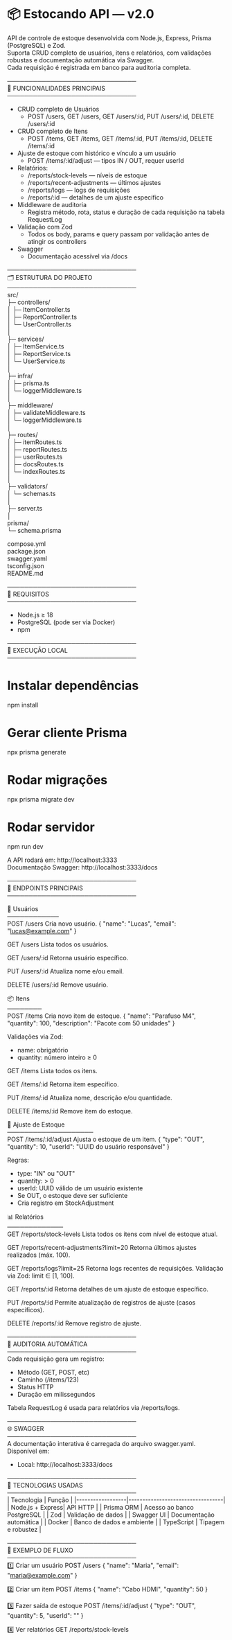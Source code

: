 📦 Estocando API — v2.0
=======================

API de controle de estoque desenvolvida com Node.js, Express, Prisma (PostgreSQL) e Zod.  
Suporta CRUD completo de usuários, itens e relatórios, com validações robustas e documentação automática via Swagger.  
Cada requisição é registrada em banco para auditoria completa.

──────────────────────────────  
🧩 FUNCIONALIDADES PRINCIPAIS  
──────────────────────────────  
- CRUD completo de Usuários
  - POST /users, GET /users, GET /users/:id, PUT /users/:id, DELETE /users/:id
- CRUD completo de Itens
  - POST /items, GET /items, GET /items/:id, PUT /items/:id, DELETE /items/:id
- Ajuste de estoque com histórico e vínculo a um usuário
  - POST /items/:id/adjust — tipos IN / OUT, requer userId
- Relatórios:
  - /reports/stock-levels — níveis de estoque
  - /reports/recent-adjustments — últimos ajustes
  - /reports/logs — logs de requisições
  - /reports/:id — detalhes de um ajuste específico
- Middleware de auditoria
  - Registra método, rota, status e duração de cada requisição na tabela RequestLog
- Validação com Zod
  - Todos os body, params e query passam por validação antes de atingir os controllers
- Swagger
  - Documentação acessível via /docs 

──────────────────────────────  
🗂 ESTRUTURA DO PROJETO  
──────────────────────────────  
src/  
├─ controllers/  
│  ├─ ItemController.ts  
│  ├─ ReportController.ts  
│  └─ UserController.ts  
│  
├─ services/  
│  ├─ ItemService.ts  
│  ├─ ReportService.ts  
│  └─ UserService.ts  
│  
├─ infra/  
│  ├─ prisma.ts  
│  └─ loggerMiddleware.ts  
│  
├─ middleware/  
│  ├─ validateMiddleware.ts  
│  └─ loggerMiddleware.ts  
│  
├─ routes/  
│  ├─ itemRoutes.ts  
│  ├─ reportRoutes.ts  
│  ├─ userRoutes.ts  
│  ├─ docsRoutes.ts  
│  └─ indexRoutes.ts  
│  
├─ validators/  
│  └─ schemas.ts  
│  
├─ server.ts  
│  
prisma/  
└─ schema.prisma  
  
compose.yml  
package.json  
swagger.yaml  
tsconfig.json  
README.md  

──────────────────────────────  
🔧 REQUISITOS  
──────────────────────────────  
- Node.js ≥ 18
- PostgreSQL (pode ser via Docker)
- npm

──────────────────────────────  
🚀 EXECUÇÃO LOCAL  
──────────────────────────────  
# Instalar dependências
npm install

# Gerar cliente Prisma
npx prisma generate

# Rodar migrações
npx prisma migrate dev

# Rodar servidor
npm run dev

A API rodará em:
http://localhost:3333  
Documentação Swagger: http://localhost:3333/docs

──────────────────────────────  
📡 ENDPOINTS PRINCIPAIS  
──────────────────────────────  

🧍 Usuários  
────────────  
POST /users
Cria novo usuário.
{
  "name": "Lucas",
  "email": "lucas@example.com"
}

GET /users
Lista todos os usuários.

GET /users/:id
Retorna usuário específico.

PUT /users/:id
Atualiza nome e/ou email.

DELETE /users/:id
Remove usuário.

📦 Itens  
────────  
POST /items
Cria novo item de estoque.
{
  "name": "Parafuso M4",
  "quantity": 100,
  "description": "Pacote com 50 unidades"
}

Validações via Zod:
- name: obrigatório
- quantity: número inteiro ≥ 0

GET /items
Lista todos os itens.

GET /items/:id
Retorna item específico.

PUT /items/:id
Atualiza nome, descrição e/ou quantidade.

DELETE /items/:id
Remove item do estoque.

🔄 Ajuste de Estoque  
────────────────────  
POST /items/:id/adjust
Ajusta o estoque de um item.
{
  "type": "OUT",
  "quantity": 10,
  "userId": "UUID do usuário responsável"
}

Regras:
- type: "IN" ou "OUT"
- quantity: > 0
- userId: UUID válido de um usuário existente
- Se OUT, o estoque deve ser suficiente
- Cria registro em StockAdjustment

📊 Relatórios  
─────────────  
GET /reports/stock-levels
Lista todos os itens com nível de estoque atual.

GET /reports/recent-adjustments?limit=20
Retorna últimos ajustes realizados (máx. 100).

GET /reports/logs?limit=25
Retorna logs recentes de requisições.
Validação via Zod: limit ∈ [1, 100].

GET /reports/:id
Retorna detalhes de um ajuste de estoque específico.

PUT /reports/:id
Permite atualização de registros de ajuste (casos específicos).

DELETE /reports/:id
Remove registro de ajuste.


──────────────────────────────  
🧾 AUDITORIA AUTOMÁTICA   
──────────────────────────────  
Cada requisição gera um registro:
- Método (GET, POST, etc)
- Caminho (/items/123)
- Status HTTP
- Duração em milissegundos

Tabela RequestLog é usada para relatórios via /reports/logs.

──────────────────────────────  
🌐 SWAGGER  
──────────────────────────────  
A documentação interativa é carregada do arquivo swagger.yaml.
Disponível em:

- Local: http://localhost:3333/docs

──────────────────────────────  
🧰 TECNOLOGIAS USADAS  
──────────────────────────────  
| Tecnologia       | Função                           |
|------------------|----------------------------------|
| Node.js + Express| API HTTP                         |
| Prisma ORM       | Acesso ao banco PostgreSQL       |
| Zod              | Validação de dados               |
| Swagger UI       | Documentação automática          |
| Docker           | Banco de dados e ambiente        |
| TypeScript       | Tipagem e robustez               |

──────────────────────────────  
💾 EXEMPLO DE FLUXO  
──────────────────────────────  
1️⃣ Criar um usuário
POST /users
{ "name": "Maria", "email": "maria@example.com" }

2️⃣ Criar um item
POST /items
{ "name": "Cabo HDMI", "quantity": 50 }

3️⃣ Fazer saída de estoque
POST /items/:id/adjust
{ "type": "OUT", "quantity": 5, "userId": "<id da Maria>" }

4️⃣ Ver relatórios
GET /reports/stock-levels

